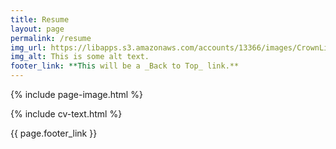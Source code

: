 ```yaml
---
title: Resume
layout: page
permalink: /resume
img_url: https://libapps.s3.amazonaws.com/accounts/13366/images/CrownLibraryBanner5.jpg
img_alt: This is some alt text.
footer_link: **This will be a _Back to Top_ link.**
---
```

{% include page-image.html %}

{% include cv-text.html %}

{{ page.footer_link }}
